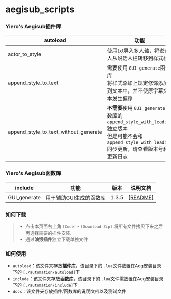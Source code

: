# aegisub_scripts

### Yiero's Aegisub插件库

| autoload                              | 功能                                                                                                                                                                  | 版本 |                    说明文档                    |
| ------------------------------------- | --------------------------------------------------------------------------------------------------------------------------------------------------------------------- | :---: | :--------------------------------------------: |
| actor_to_style                        | 使用txt导入多人轴，将说话人从说话人栏转移到样式栏                                                                                                                     | 1.1.3 |    [[README]](./docx/actor_to_style/README.md)    |
| append_style_to_text                  | 需要使用 `GUI_generate`函数库<br />将样式添加上规定修饰添加到文本中，并不使原字幕文本发生偏移                                                                       | 1.2.5 | [[README]](./docx/append_style_to_text/README.md) |
| append_style_to_text_without_generate | **不需要**使用 `GUI_generate`函数库的 `append_style_with_leading`独立版本<br />但是可能不会和 `append_style_with_leading`同步更新，请查看版本号和更新日志 | 1.2.5 |                       ↑                       |

### Yiero's Aegisub函数库

| include      | 功能                    | 版本  | 说明文档                               |
| ------------ | ----------------------- | ----- | -------------------------------------- |
| GUI_generate | 用于辅助GUI生成的函数库 | 1.3.5 | [[README]](./docx/GUI_generate/README.md) |

### 如何下载

> - 点击本页面右上角 `[Code]` - `[Download Zip]` 将所有文件拷贝下来之后再选择需要的插件安装.
> - 通过**油猴插件**独立下载单独文件

### 如何使用

- `autoload`：该文件夹存放**插件库**，该目录下的 `.lua`文件放置在Aeg安装目录下的 `[./automation/autoload]`下
- `include`：该文件夹存放**函数库**，该目录下的 `.lua`文件需放置在Aeg安装目录下的 `[./automation/include]`下
- `docx`：该文件夹存放插件/函数库的说明文档以及测试文件
